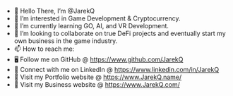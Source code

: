 - 👋 Hello There, I’m @JarekQ
- 👀 I’m interested in Game Development & Cryptocurrency.
- 🌱 I’m currently learning GO, AI, and VR Development.
- 💞️ I’m looking to collaborate on true DeFi projects and eventually start my own business in the game industry.
- 📫 How to reach me:
- 🖥 Follow me on GitHub @ https://www.github.com/JarekQ
- 🤝 Connect with me on LinkedIn @ https://www.linkedin.com/in/JarekQ
- 📓 Visit my Portfolio website @ https://www.JarekQ.name/
- 💼 Visit my Business website @ https://www.JarekQ.com/

<!---
JarekQ/JarekQ is a ✨ special ✨ repository because its `README.md` (this file) appears on your GitHub profile.
You can click the Preview link to take a look at your changes.
--->
